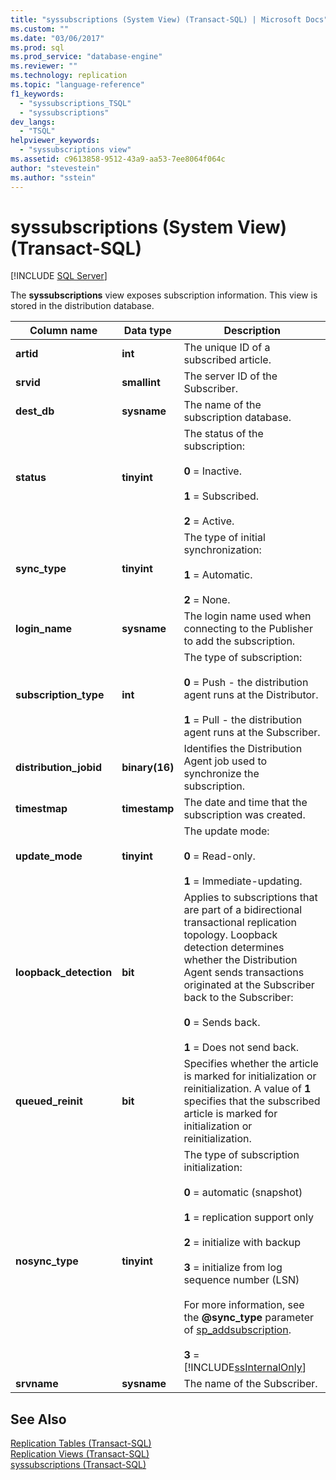 ```yaml
---
title: "syssubscriptions (System View) (Transact-SQL) | Microsoft Docs"
ms.custom: ""
ms.date: "03/06/2017"
ms.prod: sql
ms.prod_service: "database-engine"
ms.reviewer: ""
ms.technology: replication
ms.topic: "language-reference"
f1_keywords: 
  - "syssubscriptions_TSQL"
  - "syssubscriptions"
dev_langs: 
  - "TSQL"
helpviewer_keywords: 
  - "syssubscriptions view"
ms.assetid: c9613858-9512-43a9-aa53-7ee8064f064c
author: "stevestein"
ms.author: "sstein"
---
```

# syssubscriptions (System View) (Transact-SQL)
[!INCLUDE [SQL Server](../../includes/applies-to-version/sqlserver.md)]

  The **syssubscriptions** view exposes subscription information. This view is stored in the distribution database.  
  
|Column name|Data type|Description|  
|-----------------|---------------|-----------------|  
|**artid**|**int**|The unique ID of a subscribed article.|  
|**srvid**|**smallint**|The server ID of the Subscriber.|  
|**dest_db**|**sysname**|The name of the subscription database.|  
|**status**|**tinyint**|The status of the subscription:<br /><br /> **0** = Inactive.<br /><br /> **1** = Subscribed.<br /><br /> **2** = Active.|  
|**sync_type**|**tinyint**|The type of initial synchronization:<br /><br /> **1** = Automatic.<br /><br /> **2** = None.|  
|**login_name**|**sysname**|The login name used when connecting to the Publisher to add the subscription.|  
|**subscription_type**|**int**|The type of subscription:<br /><br /> **0** = Push - the distribution agent runs at the Distributor.<br /><br /> **1** = Pull - the distribution agent runs at the Subscriber.|  
|**distribution_jobid**|**binary(16)**|Identifies the Distribution Agent job used to synchronize the subscription.|  
|**timestmap**|**timestamp**|The date and time that the subscription was created.|  
|**update_mode**|**tinyint**|The update mode:<br /><br /> **0** = Read-only.<br /><br /> **1** = Immediate-updating.|  
|**loopback_detection**|**bit**|Applies to subscriptions that are part of a bidirectional transactional replication topology. Loopback detection determines whether the Distribution Agent sends transactions originated at the Subscriber back to the Subscriber:<br /><br /> **0** = Sends back.<br /><br /> **1** = Does not send back.|  
|**queued_reinit**|**bit**|Specifies whether the article is marked for initialization or reinitialization. A value of **1** specifies that the subscribed article is marked for initialization or reinitialization.|  
|**nosync_type**|**tinyint**|The type of subscription initialization:<br /><br /> **0** = automatic (snapshot)<br /><br /> **1** = replication support only<br /><br /> **2** = initialize with backup<br /><br /> **3** = initialize from log sequence number (LSN)<br /><br /> For more information, see the **\@sync_type** parameter of [sp_addsubscription](../../relational-databases/system-stored-procedures/sp-addsubscription-transact-sql.md).<br /><br /> **3** = [!INCLUDE[ssInternalOnly](../../includes/ssinternalonly-md.md)]|  
|**srvname**|**sysname**|The name of the Subscriber.|  
  
## See Also  
 [Replication Tables &#40;Transact-SQL&#41;](../../relational-databases/system-tables/replication-tables-transact-sql.md)   
 [Replication Views &#40;Transact-SQL&#41;](../../relational-databases/system-views/replication-views-transact-sql.md)   
 [syssubscriptions &#40;Transact-SQL&#41;](../../relational-databases/system-tables/syssubscriptions-transact-sql.md)  
  
  
